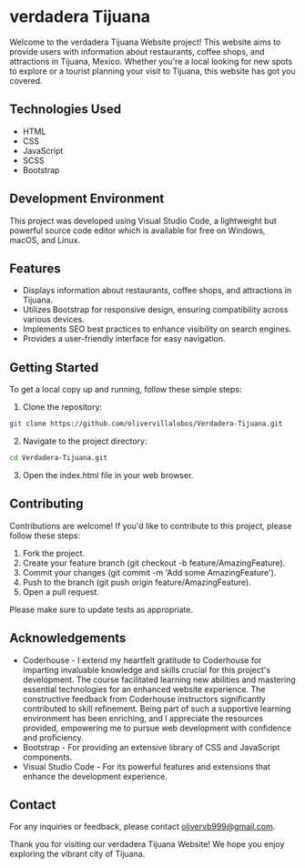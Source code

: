 # verdadera Tijuana
Welcome to the verdadera Tijuana Website project! This website aims to provide users with information about restaurants, coffee shops, and attractions in Tijuana, Mexico. Whether you're a local looking for new spots to explore or a tourist planning your visit to Tijuana, this website has got you covered.

## Technologies Used
- HTML
- CSS
- JavaScript
- SCSS
- Bootstrap

## Development Environment
This project was developed using Visual Studio Code, a lightweight but powerful source code editor which is available for free on Windows, macOS, and Linux.

## Features
- Displays information about restaurants, coffee shops, and attractions in Tijuana.
- Utilizes Bootstrap for responsive design, ensuring compatibility across various devices.
- Implements SEO best practices to enhance visibility on search engines.
- Provides a user-friendly interface for easy navigation.
  
## Getting Started
To get a local copy up and running, follow these simple steps:

1. Clone the repository:

```bash
git clone https://github.com/olivervillalobos/Verdadera-Tijuana.git
```

2. Navigate to the project directory:
   
```bash
cd Verdadera-Tijuana.git
```

3. Open the index.html file in your web browser.

## Contributing
Contributions are welcome! If you'd like to contribute to this project, please follow these steps:

1. Fork the project.
2. Create your feature branch (git checkout -b feature/AmazingFeature).
3. Commit your changes (git commit -m 'Add some AmazingFeature').
4. Push to the branch (git push origin feature/AmazingFeature).
5. Open a pull request.

Please make sure to update tests as appropriate.

## Acknowledgements
- Coderhouse - I extend my heartfelt gratitude to Coderhouse for imparting invaluable knowledge and skills crucial for this project's development. The course facilitated learning new abilities and mastering essential technologies for an enhanced website experience. The constructive feedback from Coderhouse instructors significantly contributed to skill refinement. Being part of such a supportive learning environment has been enriching, and I appreciate the resources provided, empowering me to pursue web development with confidence and proficiency.
- Bootstrap - For providing an extensive library of CSS and JavaScript components.
- Visual Studio Code - For its powerful features and extensions that enhance the development experience.

## Contact
For any inquiries or feedback, please contact <olivervb999@gmail.com>.

Thank you for visiting our verdadera Tijuana Website! We hope you enjoy exploring the vibrant city of Tijuana.